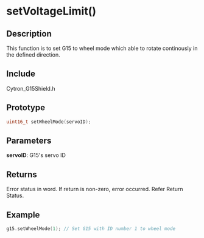 # setVoltageLimit() #

## Description ##
This function is to set G15 to wheel mode which able to rotate continously in the defined direction.

## Include ##
Cytron_G15Shield.h

## Prototype ##
```c
uint16_t setWheelMode(servoID);
```

## Parameters ##
**servoID**: G15's servo ID

## Returns ##
Error status in word. If return is non-zero, error occurred. Refer Return Status.

## Example ##
```c
g15.setWheelMode(1); // Set G15 with ID number 1 to wheel mode
```